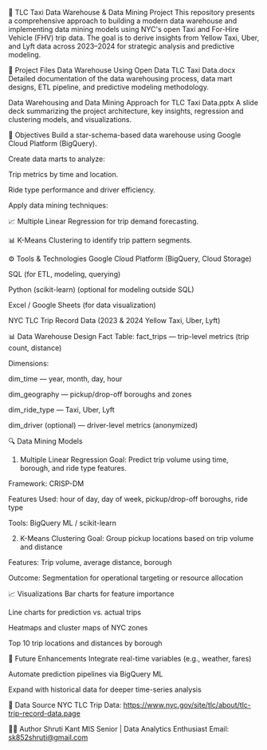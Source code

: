 🚕 TLC Taxi Data Warehouse & Data Mining Project
This repository presents a comprehensive approach to building a modern data warehouse and implementing data mining models using NYC's open Taxi and For-Hire Vehicle (FHV) trip data. The goal is to derive insights from Yellow Taxi, Uber, and Lyft data across 2023–2024 for strategic analysis and predictive modeling.

📁 Project Files
Data Warehouse Using Open Data TLC Taxi Data.docx
Detailed documentation of the data warehousing process, data mart designs, ETL pipeline, and predictive modeling methodology.

Data Warehousing and Data Mining Approach for TLC Taxi Data.pptx
A slide deck summarizing the project architecture, key insights, regression and clustering models, and visualizations.

🧠 Objectives
Build a star-schema-based data warehouse using Google Cloud Platform (BigQuery).

Create data marts to analyze:

Trip metrics by time and location.

Ride type performance and driver efficiency.

Apply data mining techniques:

📈 Multiple Linear Regression for trip demand forecasting.

📊 K-Means Clustering to identify trip pattern segments.

⚙️ Tools & Technologies
Google Cloud Platform (BigQuery, Cloud Storage)

SQL (for ETL, modeling, querying)

Python (scikit-learn) (optional for modeling outside SQL)

Excel / Google Sheets (for data visualization)

NYC TLC Trip Record Data (2023 & 2024 Yellow Taxi, Uber, Lyft)

📊 Data Warehouse Design
Fact Table: fact_trips — trip-level metrics (trip count, distance)

Dimensions:

dim_time — year, month, day, hour

dim_geography — pickup/drop-off boroughs and zones

dim_ride_type — Taxi, Uber, Lyft

dim_driver (optional) — driver-level metrics (anonymized)

🔍 Data Mining Models
1. Multiple Linear Regression
Goal: Predict trip volume using time, borough, and ride type features.

Framework: CRISP-DM

Features Used: hour of day, day of week, pickup/drop-off boroughs, ride type

Tools: BigQuery ML / scikit-learn

2. K-Means Clustering
Goal: Group pickup locations based on trip volume and distance

Features: Trip volume, average distance, borough

Outcome: Segmentation for operational targeting or resource allocation

📈 Visualizations
Bar charts for feature importance

Line charts for prediction vs. actual trips

Heatmaps and cluster maps of NYC zones

Top 10 trip locations and distances by borough

🔮 Future Enhancements
Integrate real-time variables (e.g., weather, fares)

Automate prediction pipelines via BigQuery ML

Expand with historical data for deeper time-series analysis

🔗 Data Source
NYC TLC Trip Data:
https://www.nyc.gov/site/tlc/about/tlc-trip-record-data.page

🧑‍💻 Author
Shruti Kant
MIS Senior | Data Analytics Enthusiast
Email: sk852shruti@gmail.com

